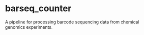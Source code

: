 # barseq_counter

A pipeline for processing barcode sequencing data from chemical genomics experiments.
